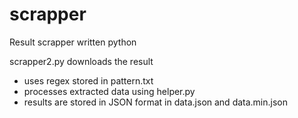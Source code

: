 # scrapper
Result scrapper written python

scrapper2.py downloads the result
  * uses regex stored in pattern.txt
  * processes extracted data using helper.py
  * results are stored in JSON format in data.json and data.min.json
